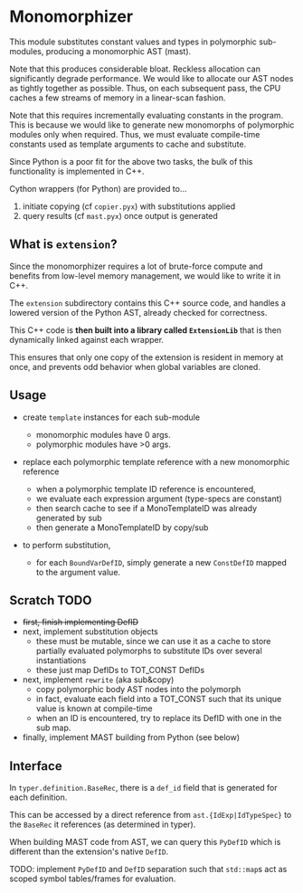 # Monomorphizer

This module substitutes constant values and types in polymorphic sub-modules,
producing a monomorphic AST (mast).

Note that this produces considerable bloat. 
Reckless allocation can significantly degrade performance.
We would like to allocate our AST nodes as tightly together as possible.
Thus, on each subsequent pass, the CPU caches a few streams of memory in a 
linear-scan fashion.

Note that this requires incrementally evaluating constants in the program.
This is because we would like to generate new monomorphs of polymorphic modules
only when required. 
Thus, we must evaluate compile-time constants used as template arguments to
cache and substitute.

Since Python is a poor fit for the above two tasks, the bulk of this 
functionality is implemented in C++.

Cython wrappers (for Python) are provided to...
1. initiate copying (cf `copier.pyx`) with substitutions applied
2. query results (cf `mast.pyx`) once output is generated

## What is `extension`?

Since the monomorphizer requires a lot of brute-force compute and benefits from
low-level memory management, we would like to write it in C++.

The `extension` subdirectory contains this C++ source code, and handles
a lowered version of the Python AST, already checked for correctness.

This C++ code is **then built into a library called `ExtensionLib`** that is
then dynamically linked against each wrapper.

This ensures that only one copy of the extension is resident in memory at once,
and prevents odd behavior when global variables are cloned.

## Usage

- create `template` instances for each sub-module
  - monomorphic modules have 0 args.
  - polymorphic modules have >0 args.

- replace each polymorphic template reference with a new monomorphic reference
  - when a polymorphic template ID reference is encountered,
  - we evaluate each expression argument (type-specs are constant)
  - then search cache to see if a MonoTemplateID was already generated by sub
  - then generate a MonoTemplateID by copy/sub

- to perform substitution,
  - for each `BoundVarDefID`, simply generate a new `ConstDefID` mapped to the
    argument value.


## Scratch TODO

- ~~first, finish implementing DefID~~
- next, implement substitution objects
  - these must be mutable, since we can use it as a cache to store partially
    evaluated polymorphs to substitute IDs over several instantiations
  - these just map DefIDs to TOT_CONST DefIDs
- next, implement `rewrite` (aka sub&copy)
  - copy polymorphic body AST nodes into the polymorph
  - in fact, evaluate each field into a TOT_CONST such that its unique value is
    known at compile-time
  - when an ID is encountered, try to replace its DefID with one in the sub map.
- finally, implement MAST building from Python (see below)

## Interface

In `typer.definition.BaseRec`, there is a `def_id` field that is generated for 
each definition.

This can be accessed by a direct reference from 
`ast.{IdExp|IdTypeSpec}` to the `BaseRec` it references 
(as determined in typer).

When building MAST code from AST, we can query this `PyDefID` which is different
than the extension's native `DefID`.

TODO: 
implement `PyDefID` and `DefID` separation such that `std::map`s act as scoped 
symbol tables/frames for evaluation.
